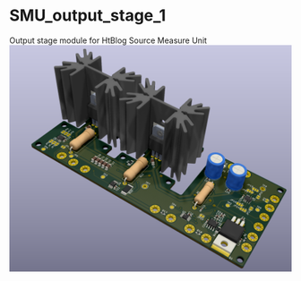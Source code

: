 # SMU_output_stage_1

Output stage module for HtBlog Source Measure Unit
![No image](3D_output_stage.png "3D image")

